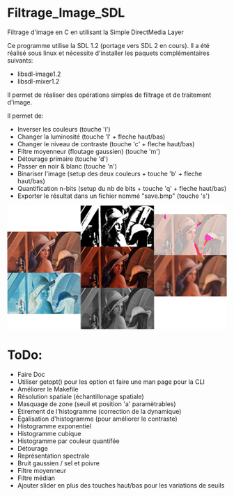 # Filtrage_Image_SDL
Filtrage d'image en C en utilisant la Simple DirectMedia Layer

Ce programme utilise la SDL 1.2 (portage vers SDL 2 en cours).
Il a été réalisé sous linux et nécessite d'installer les paquets complémentaires suivants:
* libsdl-image1.2
* libsdl-mixer1.2

Il permet de réaliser des opérations simples de filtrage et de traitement d'image.

Il permet de:
* Inverser les couleurs (touche 'i')
* Changer la luminosité (touche 'l' + fleche haut/bas)
* Changer le niveau de contraste (touche 'c' + fleche haut/bas)
* Filtre moyenneur (floutage gaussien) (touche 'm')
* Détourage primaire (touche 'd')
* Passer en noir & blanc (touche 'n')
* Binariser l'image (setup des deux couleurs + touche 'b' + fleche haut/bas)
* Quantification n-bits (setup du nb de bits + touche 'q' + fleche haut/bas)
* Exporter le résultat dans un fichier nommé "save.bmp" (touche 's')

![Illustration de ce que fait le programme](./lenna-example.png)

# ToDo:
* Faire Doc
* Utiliser getopt() pour les option et faire une man page pour la CLI
* Améliorer le Makefile
* Résolution spatiale (échantillonage spatiale)
* Masquage de zone (seuil et position 'a' paramètrables)
* Étirement de l'histogramme (correction de la dynamique)
* Égalisation d'histogramme (pour améliorer le contraste)
* Histogramme exponentiel
* Histogramme cubique
* Histogramme par couleur quantifée
* Détourage
* Représentation spectrale
* Bruit gaussien / sel et poivre
* Filtre moyenneur
* Filtre médian
* Ajouter slider en plus des touches haut/bas pour les variations de seuils
